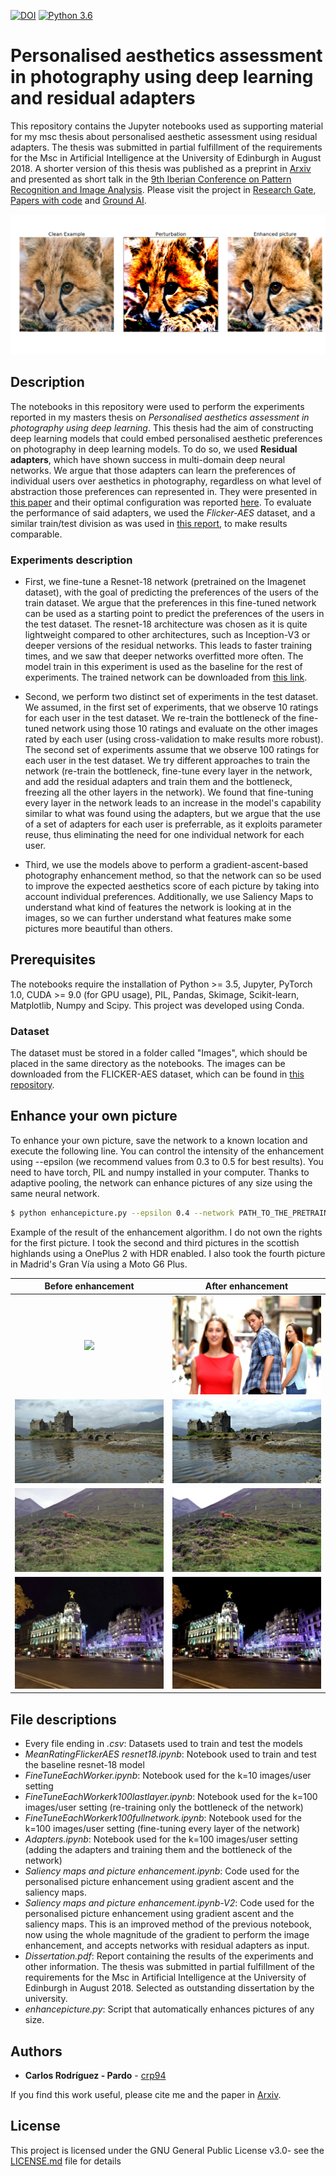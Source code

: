 [![DOI](https://zenodo.org/badge/148035757.svg)](https://zenodo.org/badge/latestdoi/148035757)
[![Python 3.6](https://img.shields.io/badge/python-3.6-blue.svg)](https://www.python.org/downloads/release/python-360/)


# Personalised aesthetics assessment in photography using deep learning and residual adapters
This repository contains the Jupyter notebooks used as supporting material for my msc thesis about personalised aesthetic assessment using residual adapters. The thesis was submitted in partial fulfillment of the requirements for the Msc in Artificial Intelligence at the University of Edinburgh in August 2018. A shorter version of this thesis was published as a preprint in [Arxiv](https://arxiv.org/abs/1907.03802) and presented as short talk in the [9th Iberian Conference on Pattern Recognition and Image Analysis](http://www.ibpria.org/2019/). Please visit the project in [Research Gate](https://www.researchgate.net/publication/333755194_Personalised_aesthetics_with_residual_adapters), [Papers with code](https://paperswithcode.com/paper/personalised-aesthetics-with-residual) and [Ground AI](https://www.groundai.com/project/personalised-aesthetics-with-residual-adapters/).

![Example of my picture enhancement method](/adversarial_cub.png)

## Description

The notebooks in this repository were used to perform the experiments reported in my masters thesis on *Personalised aesthetics assessment in photography using deep learning*. This thesis had the aim of constructing deep learning models that could embed personalised aesthetic preferences on photography in deep learning models. To do so, we used **Residual adapters**, which have shown success in multi-domain deep neural networks. We argue that those adapters can learn the preferences of individual users over aesthetics in photography, regardless on what level of abstraction those preferences can represented in. They were presented in [this paper](http://homepages.inf.ed.ac.uk/hbilen/assets/pdf/Rebuffi17.pdf) and their optimal configuration was reported [here](http://homepages.inf.ed.ac.uk/hbilen/assets/pdf/Rebuffi18.pdf). To evaluate the performance of said adapters, we used the *Flicker-AES* dataset, and a similar train/test division as was used in [this report](http://users.eecs.northwestern.edu/~xsh835/assets/iccv2017_personalizedaesthetics.pdf), to make results comparable. 

### Experiments description

* First, we fine-tune a Resnet-18 network (pretrained on the Imagenet dataset), with the goal of predicting the preferences of the users of the train dataset. We argue that the preferences in this fine-tuned network can be used as a starting point to predict the preferences of the users in the test dataset. The resnet-18 architecture was chosen as it is quite lightweight compared to other architectures, such as Inception-V3 or deeper versions of the residual networks. This leads to faster training times, and we saw that deeper networks overfitted more often. The model train in this experiment is used as the baseline for the rest of experiments. The trained network can be downloaded from [this link](https://drive.google.com/file/d/1030lZOL43_tWl0j8fXpzKO965ll1aQRj/view?usp=sharing).

* Second, we perform two distinct set of experiments in the test dataset. We assumed, in the first set of experiments, that we observe 10 ratings for each user in the test dataset. We re-train the bottleneck of the fine-tuned network using those 10 ratings and evaluate on the other images rated by each user (using cross-validation to make results more robust). The second set of experiments assume that we observe 100 ratings for each user in the test dataset. We try different approaches to train the network (re-train the bottleneck, fine-tune every layer in the network, and add the residual adapters and train them and the bottleneck, freezing all the other layers in the network). We found that fine-tuning every layer in the network leads to an increase in the model's capability similar to what was found using the adapters, but we argue that the use of a set of adapters for each user is preferrable, as it exploits parameter reuse, thus eliminating the need for one individual network for each user. 

* Third, we use the models above to perform a gradient-ascent-based photography enhancement method, so that the network can so be used to improve the expected aesthetics score of each picture by taking into account individual preferences. Additionally, we use Saliency Maps to understand what kind of features the network is looking at in the images, so we can further understand what features make some pictures more beautiful than others.

## Prerequisites
The notebooks require the installation of Python >= 3.5, Jupyter, PyTorch 1.0, CUDA >= 9.0 (for GPU usage), PIL, Pandas, Skimage, Scikit-learn, Matplotlib, Numpy and Scipy. This project was developed using Conda.

### Dataset

The dataset must be stored in a folder called "Images", which should be placed in the same directory as the notebooks. The images can be downloaded from the FLICKER-AES dataset, which can be found in [this repository](https://github.com/alanspike/personalizedImageAesthetics).

## Enhance your own picture
To enhance your own picture, save the network to a known location and execute the following line. You can control the intensity of the enhancement using --epsilon (we recommend values from 0.3 to 0.5 for best results). You need to have torch, PIL and numpy installed in your computer. Thanks to adaptive pooling, the network can enhance pictures of any size using the same neural network. 

```bash
$ python enhancepicture.py --epsilon 0.4 --network PATH_TO_THE_PRETRAINED_NETWORK --inputimage PATH_TO_YOUR_INPUT_IMAGE --outputimage DESIRED_PATH_FOR_THE_ENHANCED_PICTURE 
```
Example of the result of the enhancement algorithm. I do not own the rights for the first picture. I took the second and third pictures  in the scottish highlands using a OnePlus 2 with HDR enabled. I also took the fourth picture in Madrid's Gran Vía using a Moto G6 Plus. 

Before enhancement         |  After enhancement
:-------------------------:|:-------------------------:
![](gettyimages-493656728.jpg)  |  ![](output.jpg)
![](IMG_20180818_131519.jpg)  |  ![](out1.jpg)
![](IMG_20180818_151222.jpg)  |  ![](out3.jpg)
![](IMG_d19xs3.jpg)  |  ![](out9.jpg)
## File descriptions

 * Every file ending in *.csv*: Datasets used to train and test the models
 * *MeanRatingFlickerAES resnet18.ipynb*: Notebook used to train and test the baseline resnet-18 model
 * *FineTuneEachWorker.ipynb*: Notebook used for the k=10 images/user setting
 * *FineTuneEachWorkerk100lastlayer.ipynb*: Notebook used for the k=100 images/user setting (re-training only the bottleneck of the network)
 * *FineTuneEachWorkerk100fullnetwork.ipynb*: Notebook used for the k=100 images/user setting (fine-tuning every layer of the network)
 * *Adapters.ipynb*:  Notebook used for the k=100 images/user setting (adding the adapters and training them and the bottleneck of the network)
 * *Saliency maps and picture enhancement.ipynb*: Code used for the personalised picture enhancement using gradient ascent and the saliency maps.
 * *Saliency maps and picture enhancement.ipynb-V2*: Code used for the personalised picture enhancement using gradient ascent and the saliency maps. This is an improved method of the previous notebook, now using the whole magnitude of the gradient to perform the image enhancement, and accepts networks with residual adapters as input.
 * *Dissertation.pdf*: Report containing the results of the experiments and other information. The thesis was submitted in partial fulfillment of the requirements for the Msc in Artificial Intelligence at the University of Edinburgh in August 2018. Selected as outstanding dissertation by the university.
 * *enhancepicture.py*: Script that automatically enhances pictures of any size. 
  
## Authors

* **Carlos Rodríguez - Pardo** - [crp94](https://github.com/crp94)

If you find this work useful, please cite me and the paper in [Arxiv](https://arxiv.org/abs/1907.03802).

## License

This project is licensed under the GNU General Public License v3.0- see the [LICENSE.md](LICENSE.md) file for details
